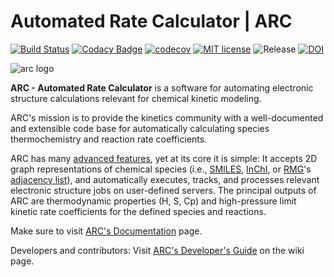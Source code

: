 # Automated Rate Calculator | ARC

[![Build Status](https://travis-ci.org/ReactionMechanismGenerator/ARC.svg?branch=master)](https://travis-ci.org/ReactionMechanismGenerator/ARC)
[![Codacy Badge](https://api.codacy.com/project/badge/Grade/cf06bcc72d024b79834c300f39219471)](https://www.codacy.com/app/ReactionMechanismGenerator/ARC?utm_source=github.com&amp;utm_medium=referral&amp;utm_content=ReactionMechanismGenerator/ARC&amp;utm_campaign=Badge_Grade)
[![codecov](https://codecov.io/gh/ReactionMechanismGenerator/ARC/branch/master/graph/badge.svg)](https://codecov.io/gh/ReactionMechanismGenerator/ARC)
[![MIT license](http://img.shields.io/badge/license-MIT-brightgreen.svg)](http://opensource.org/licenses/MIT)
![Release](https://img.shields.io/badge/version-1.1.0-blue.svg)
[![DOI](https://zenodo.org/badge/DOI/10.5281/zenodo.3356849.svg)](https://doi.org/10.5281/zenodo.3356849)

<img src="https://github.com/ReactionMechanismGenerator/ARC/blob/master/logo/ARC-logo-small.jpg" alt="arc logo"/>

**ARC - Automated Rate Calculator** is a software for automating
electronic structure calculations relevant for chemical kinetic modeling.

ARC's mission is to provide the kinetics community with a well-documented and extensible code base for automatically calculating species thermochemistry and reaction rate coefficients.

ARC has many <a href="https://reactionmechanismgenerator.github.io/ARC/advanced.html">advanced features</a>,
yet at its core it is simple: It accepts 2D graph representations of chemical species (i.e.,
<a href="https://en.wikipedia.org/wiki/Simplified_molecular-input_line-entry_system">SMILES</a>,
<a href="https://www.inchi-trust.org/">InChI</a>,
or <a href="https://rmg.mit.edu/">RMG</a>'s
<a href="https://reactionmechanismgenerator.github.io/RMG-Py/reference/molecule/adjlist.html">adjacency list</a>),
and  automatically executes, tracks, and processes relevant electronic structure
jobs on user-defined servers. The principal outputs of ARC are thermodynamic properties
(H, S, Cp) and high-pressure limit kinetic rate coefficients for the defined species
and reactions.

Make sure to visit <a href="https://reactionmechanismgenerator.github.io/ARC/index.html">ARC's Documentation</a> page.

Developers and contributors: Visit
<a href="https://github.com/ReactionMechanismGenerator/ARC/wiki">ARC's Developer's Guide</a>
on the wiki page.
